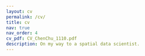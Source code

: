 ```yaml
---
layout: cv
permalink: /cv/
title: cv
nav: true
nav_order: 4
cv_pdf: CV_ChenChu_1110.pdf
description: On my way to a spatial data scientist.
---
```

